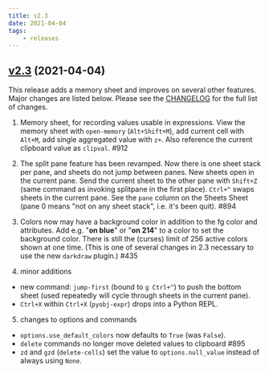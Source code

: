 ```yaml
---
title: v2.3
date: 2021-04-04
tags:
    - releases
---
```

## [v2.3](https://github.com/saulpw/visidata/releases/tag/v2.3) (2021-04-04)

This release adds a memory sheet and improves on several other features.  Major changes are listed below.   Please see the [CHANGELOG](https://github.com/saulpw/visidata/blob/stable/CHANGELOG.md#v2.3) for the full list of changes.

1. Memory sheet, for recording values usable in expressions.  View the memory sheet with `open-memory` (`Alt+Shift+M`), add current cell with `Alt+M`, add single aggregated value with `z+`.  Also reference the current clipboard value as `clipval`.  #912

2. The split pane feature has been revamped.  Now there is one sheet stack per pane, and sheets do not jump between panes.  New sheets open in the current pane.  Send the current sheet to the other pane with `Shift+Z` (same command as invoking splitpane in the first place).  `Ctrl+^` swaps sheets in the current pane.  See the `pane` column on the Sheets Sheet (pane 0 means "not on any sheet stack", i.e. it's been quit). #894

3. Colors now may have a background color in addition to the fg color and attributes.  Add e.g. "**on blue**" or "**on 214**" to a color to set the background color.  There is still the (curses) limit of 256 active colors shown at one time. (This is one of several changes in 2.3 necessary to use the new `darkdraw` plugin.) #435

4. minor additions

- new command: `jump-first` (bound to `g Ctrl+^`) to push the bottom sheet (used repeatedly will cycle through sheets in the current pane).
- `Ctrl+X` within `Ctrl+X` (`pyobj-expr`) drops into a Python REPL.

5. changes to options and commands

- `options.use_default_colors` now defaults to `True` (was `False`).
- `delete` commands no longer move deleted values to clipboard #895
- `zd` and `gzd` (`delete-cells`) set the value to `options.null_value` instead of always using `None`.
